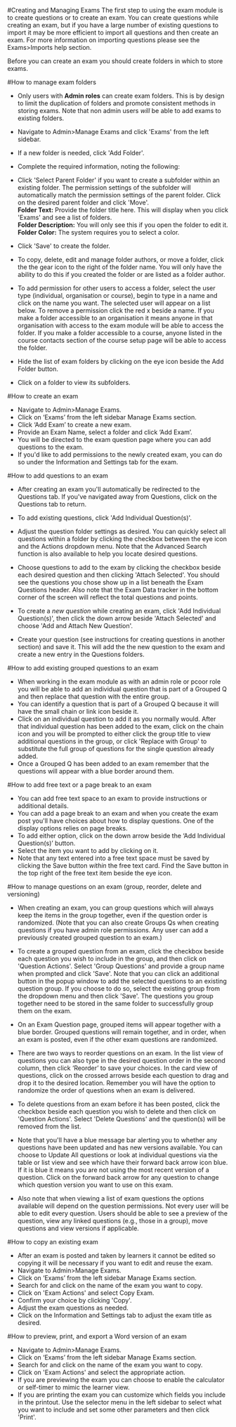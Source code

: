 #Creating and Managing Exams
The first step to using the exam module is to create questions or to create an exam.  You can create questions while creating an exam, but if you have a large number of existing questions to import it may be more efficient to import all questions and then create an exam.  For more information on importing questions please see the Exams>Imports help section.

Before you can create an exam you should create folders in which to store exams.

#How to manage exam folders
* Only users with **Admin roles** can create exam folders.  This is by design to limit the duplication of folders and promote consistent methods in storing exams.  Note that non admin users *will* be able to add exams to existing folders.  
* Navigate to Admin>Manage Exams and click 'Exams' from the left sidebar.
* If a new folder is needed, click 'Add Folder'.  
* Complete the required information, noting the following:
* Click 'Select Parent Folder' if you want to create a subfolder within an existing folder.  The permission settings of the subfolder will automatically match the permission settings of the parent folder.  Click on the desired parent folder and click 'Move'.  
**Folder Text:** Provide the folder title here.  This will display when you click 'Exams' and see a list of folders.  
**Folder Description:** You will only see this if you open the folder to edit it.  
**Folder Color:** The system requires you to select a color.  
* Click 'Save' to create the folder.

* To copy, delete, edit and manage folder authors, or move a folder, click the the gear icon to the right of the folder name.  You will only have the ability to do this if you created the folder or are listed as a folder author.
* To add permission for other users to access a folder, select the user type (individual, organisation or course), begin to type in a name and click on the name you want.  The selected user will appear on a list below.  To remove a permission click the red x beside a name.  If you make a folder accessible to an organisation it means anyone in that organisation with access to the exam module will be able to access the folder.  If you make a folder accessible to a course, anyone listed in the course contacts section of the course setup page will be able to access the folder.  

* Hide the list of exam folders by clicking on the eye icon beside the Add Folder button.
* Click on a folder to view its subfolders.

#How to create an exam
* Navigate to Admin>Manage Exams.
* Click on ‘Exams’ from the left sidebar Manage Exams section.  
* Click ‘Add Exam’ to create a new exam.
* Provide an Exam Name, select a folder and click ‘Add Exam’.
* You will be directed to the exam question page where you can add questions to the exam.  
* If you'd like to add permissions to the newly created exam, you can do so under the Information and Settings tab for the exam.

#How to add questions to an exam
* After creating an exam you'll automatically be redirected to the Questions tab.  If you've navigated away from Questions, click on the Questions tab to return.
* To add existing questions, click 'Add Individual Question(s)'.
* Adjust the question folder settings as desired. You can quickly select all questions within a folder by clicking the checkbox between the eye icon and the Actions dropdown menu.  Note that the Advanced Search function is also available to help you locate desired questions.
* Choose questions to add to the exam by clicking the checkbox beside each desired question and then clicking 'Attach Selected'. You should see the questions you chose show up in a list beneath the Exam Questions header.  Also note that the Exam Data tracker in the bottom corner of the screen will reflect the total questions and points.

* To create a *new question* while creating an exam, click 'Add Individual Question(s)', then click the down arrow beside 'Attach Selected' and choose 'Add and Attach New Question'.
* Create your question (see instructions for creating questions in another section) and save it. This will add the the new question to the exam and create a new entry in the Questions folders.

#How to add existing grouped questions to an exam  
* When working in the exam module as with an admin role or pcoor role you will be able to add an individual question that is part of a Grouped Q and then replace that question with the entire group.  
* You can identify a question that is part of a Grouped Q because it will have the small chain or link icon beside it.
* Click on an individual question to add it as you normally would.  After that individual question has been added to the exam, click on the chain icon and you will be prompted to either click the group title to view additional questions in the group, or click 'Replace with Group' to substitute the full group of questions for the single question already added.  
* Once a Grouped Q has been added to an exam remember that the questions will appear with a blue border around them.  

#How to add free text or a page break to an exam
* You can add free text space to an exam to provide instructions or additional details.  
* You can add a page break to an exam and when you create the exam post you'll have choices about how to display questions.  One of the display options relies on page breaks.
* To add either option, click on the down arrow beside the ‘Add Individual Question(s)’ button.
* Select the item you want to add by clicking on it.
* Note that any text entered into a free text space must be saved by clicking the Save button *within* the free text card.  Find the Save button in the top right of the free text item beside the eye icon.

#How to manage questions on an exam (group, reorder, delete and versioning)
* When creating an exam, you can group questions which will always keep the items in the group together, even if the question order is randomized. (Note that you can also create Groups Qs when creating questions if you have admin role permissions.  Any user can add a previously created grouped question to an exam.)
* To create a grouped question from an exam, click the checkbox beside each question you wish to include in the group, and then click on 'Question Actions'.  Select 'Group Questions' and provide a group name when prompted and click 'Save'.  Note that you can click an additional button in the popup window to add the selected questions to an existing question group.  If you choose to do so, select the existing group from the dropdown menu and then click 'Save'.  The questions you group together need to be stored in the same folder to successfully group them on the exam.
* On an Exam Question page, grouped items will appear together with a blue border.  Grouped questions will remain together, and in order, when an exam is posted, even if the other exam questions are randomized.

* There are two ways to reorder questions on an exam.  In the list view of questions you can also type in the desired question order in the second column, then click ‘Reorder’ to save your choices.  In the card view of questions, click on the crossed arrows beside each question to drag and drop it to the desired location.  Remember you will have the option to randomize the order of questions when an exam is delivered.

* To delete questions from an exam before it has been posted, click the checkbox beside each question you wish to delete and then click on 'Question Actions'.  Select 'Delete Questions' and the question(s) will be removed from the list.

* Note that you'll have a blue message bar alerting you to whether any questions have been updated and has new versions available.  You can choose to Update All questions or look at individual questions via the table or list view and see which have their forward back arrow icon blue.  If it is blue it means you are not using the most recent version of a question.  Click on the forward back arrow for any question to change which question version you want to use on this exam.

* Also note that when viewing a list of exam questions the options available will depend on the question permissions.  Not every user will be able to edit every question.  Users should be able to see a preview of the question, view any linked questions (e.g., those in a group), move questions and view versions if applicable.

#How to copy an existing exam
* After an exam is posted and taken by learners it cannot be edited so copying it will be necessary if you want to edit and reuse the exam.
* Navigate to Admin>Manage Exams.
* Click on ‘Exams’ from the left sidebar Manage Exams section.  
* Search for and click on the name of the exam you want to copy.
* Click on 'Exam Actions' and select Copy Exam.
* Confirm your choice by clicking 'Copy'.
* Adjust the exam questions as needed.
* Click on the Information and Settings tab to adjust the exam title as desired.  

#How to preview, print, and export a Word version of an exam  
* Navigate to Admin>Manage Exams.
* Click on ‘Exams’ from the left sidebar Manage Exams section.  
* Search for and click on the name of the exam you want to copy.
* Click on 'Exam Actions' and select the appropriate action.
* If you are previewing the exam you can choose to enable the calculator or self-timer to mimic the learner view.
* If you are printing the exam you can customize which fields you include in the printout.  Use the selector menu in the left sidebar to select what you want to include and set some other parameters and then click 'Print'.
